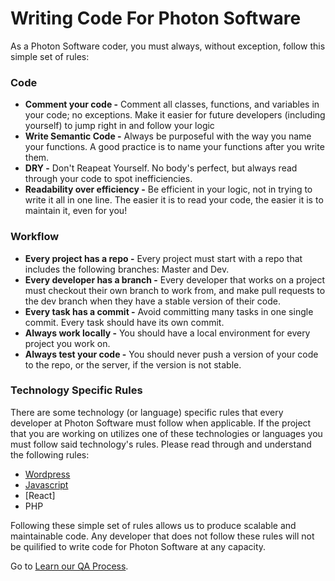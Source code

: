 # Writing Code For Photon Software

As a Photon Software coder, you must always, without exception, follow this simple set of rules:

### Code

* **Comment your code -** Comment all classes, functions, and variables in your code; no exceptions. Make it easier for future developers (including yourself) to jump right in and follow your logic  
* **Write Semantic Code -** Always be purposeful with the way you name your functions. A good practice is to name your functions after you write them.  
* **DRY -** Don't Reapeat Yourself. No body's perfect, but always read through your code to spot inefficiencies.  
* **Readability over efficiency -** Be efficient in your logic, not in trying to write it all in one line. The easier it is to read your code, the easier it is to maintain it, even for you!

### Workflow

* **Every project has a repo -** Every project must start with a repo that includes the following branches: Master and Dev.  
* **Every developer has a branch -** Every developer that works on a project must checkout their own branch to work from, and make pull requests to the dev branch when they have a stable version of their code.  
* **Every task has a commit -** Avoid committing many tasks in one single commit. Every task should have its own commit.  
* **Always work locally -** You should have a local environment for every project you work on.  
* **Always test your code -** You should never push a version of your code to the repo, or the server, if the version is not stable.

### Technology Specific Rules

There are some technology (or language) specific rules that every developer at Photon Software must follow when applicable. If the project that you are working on utilizes one of these technologies or languages you must follow said technology's rules. Please read through and understand the following rules:  
* [Wordpress](wordpress)  
* [Javascript](javascript)  
* [React]
* PHP  

Following these simple set of rules allows us to produce scalable and maintainable code. Any developer that does not follow these rules will not be quilified to write code for Photon Software at any capacity.

Go to [Learn our QA Process](../QA%20Process).
